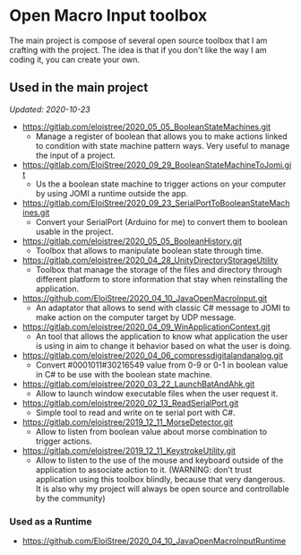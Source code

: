 # Open Macro Input toolbox
The main project is compose of several open source toolbox that I am crafting with the project.
The idea is that if you don't like the way I am coding it, you can create your own.

## Used in the main project
_Updated: 2020-10-23_

- https://gitlab.com/eloistree/2020_05_05_BooleanStateMachines.git
  - Manage a register of boolean that allows you to make actions linked to condition with state machine pattern ways. Very useful to manage the input of a project.
- https://gitlab.com/EloiStree/2020_09_29_BooleanStateMachineToJomi.git
  - Us the a boolean state machine to trigger actions on your computer by using JOMI a runtime outside the app.
- https://gitlab.com/EloiStree/2020_09_23_SerialPortToBooleanStateMachines.git
  - Convert your SerialPort (Arduino for me) to convert them to boolean usable in the project.
- https://gitlab.com/eloistree/2020_05_05_BooleanHistory.git
  - Toolbox that allows to manipulate boolean state through time. 
- https://gitlab.com/eloistree/2020_04_28_UnityDirectoryStorageUtility
  - Toolbox that manage the storage of the files and directory through different platform to store information that stay when reinstalling the application.
- https://github.com/EloiStree/2020_04_10_JavaOpenMacroInput.git
  - An adaptator that allows to send with classic C# message to JOMI to make action on the computer target by UDP message.
- https://gitlab.com/eloistree/2020_04_09_WinApplicationContext.git
  - An tool that allows the application to know what application the user is using in aim to change it behavior based on what the user is doing.
- https://gitlab.com/eloistree/2020_04_06_compressdigitalandanalog.git
  - Convert #0001011#30216549 value from 0-9 or 0-1 in boolean value in C# to be use with the boolean state machine.
- https://gitlab.com/eloistree/2020_03_22_LaunchBatAndAhk.git
  - Allow to launch window executable files when the user request it. 
- https://gitlab.com/eloistree/2020_02_13_ReadSerialPort.git
  - Simple tool to read and write on te serial port with C#.
- https://gitlab.com/eloistree/2019_12_11_MorseDetector.git
  - Allow to listen from boolean value about morse combination to trigger actions.
- https://gitlab.com/eloistree/2019_12_11_KeystrokeUtility.git
  - Allow to listen to the use of the mouse and keyboard outside of the application to associate action to it. (WARNING: don't trust application using this toolbox blindly, because that very dangerous. It is also why my project will always be open source and controllable by the community)

### Used as a Runtime

- https://github.com/EloiStree/2020_04_10_JavaOpenMacroInputRuntime